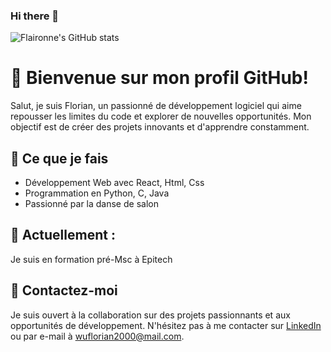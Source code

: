 ### Hi there 👋

![Flaironne's GitHub stats](https://github-readme-stats.vercel.app/api?username=flaironne&show_icons=true&theme=tokyonight)

# 👋 Bienvenue sur mon profil GitHub!

Salut, je suis Florian, un passionné de développement logiciel qui aime repousser les limites du code et explorer de nouvelles opportunités. Mon objectif est de créer des projets innovants et d'apprendre constamment.

## 🚀 Ce que je fais

- Développement Web avec React, Html, Css
- Programmation en Python, C, Java
- Passionné par la danse de salon

## 🌱 Actuellement :

Je suis en formation pré-Msc à Epitech

## 💬 Contactez-moi

Je suis ouvert à la collaboration sur des projets passionnants et aux opportunités de développement. N'hésitez pas à me contacter sur [LinkedIn](https://www.linkedin.com/in/florian-wu-2b6640250/) ou par e-mail à wuflorian2000@mail.com.

<!--

Here are some ideas to get you started:

- 👯 I’m looking to collaborate on ...
- 🤔 I’m looking for help with ...
- 💬 Ask me about ...

- ⚡ Fun fact: ...
-->
